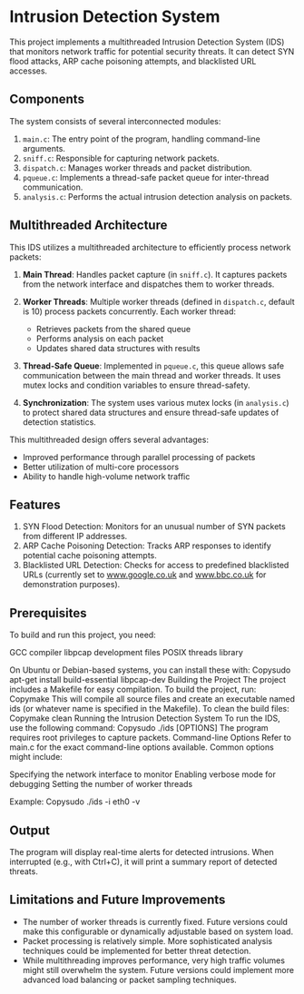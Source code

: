 # Intrusion Detection System

This project implements a multithreaded Intrusion Detection System (IDS) that monitors network traffic for potential security threats. It can detect SYN flood attacks, ARP cache poisoning attempts, and blacklisted URL accesses.

## Components

The system consists of several interconnected modules:

1. `main.c`: The entry point of the program, handling command-line arguments.
2. `sniff.c`: Responsible for capturing network packets.
3. `dispatch.c`: Manages worker threads and packet distribution.
4. `pqueue.c`: Implements a thread-safe packet queue for inter-thread communication.
5. `analysis.c`: Performs the actual intrusion detection analysis on packets.

## Multithreaded Architecture

This IDS utilizes a multithreaded architecture to efficiently process network packets:

1. **Main Thread**: Handles packet capture (in `sniff.c`). It captures packets from the network interface and dispatches them to worker threads.

2. **Worker Threads**: Multiple worker threads (defined in `dispatch.c`, default is 10) process packets concurrently. Each worker thread:
   - Retrieves packets from the shared queue
   - Performs analysis on each packet
   - Updates shared data structures with results

3. **Thread-Safe Queue**: Implemented in `pqueue.c`, this queue allows safe communication between the main thread and worker threads. It uses mutex locks and condition variables to ensure thread-safety.

4. **Synchronization**: The system uses various mutex locks (in `analysis.c`) to protect shared data structures and ensure thread-safe updates of detection statistics.

This multithreaded design offers several advantages:
- Improved performance through parallel processing of packets
- Better utilization of multi-core processors
- Ability to handle high-volume network traffic

## Features

1. SYN Flood Detection: Monitors for an unusual number of SYN packets from different IP addresses.
2. ARP Cache Poisoning Detection: Tracks ARP responses to identify potential cache poisoning attempts.
3. Blacklisted URL Detection: Checks for access to predefined blacklisted URLs (currently set to www.google.co.uk and www.bbc.co.uk for demonstration purposes).

## Prerequisites
To build and run this project, you need:

GCC compiler
libpcap development files
POSIX threads library

On Ubuntu or Debian-based systems, you can install these with:
Copysudo apt-get install build-essential libpcap-dev
Building the Project
The project includes a Makefile for easy compilation. To build the project, run:
Copymake
This will compile all source files and create an executable named ids (or whatever name is specified in the Makefile).
To clean the build files:
Copymake clean
Running the Intrusion Detection System
To run the IDS, use the following command:
Copysudo ./ids [OPTIONS]
The program requires root privileges to capture packets.
Command-line Options
Refer to main.c for the exact command-line options available. Common options might include:

Specifying the network interface to monitor
Enabling verbose mode for debugging
Setting the number of worker threads

Example:
Copysudo ./ids -i eth0 -v

## Output

The program will display real-time alerts for detected intrusions. When interrupted (e.g., with Ctrl+C), it will print a summary report of detected threats.

## Limitations and Future Improvements

- The number of worker threads is currently fixed. Future versions could make this configurable or dynamically adjustable based on  system load.
- Packet processing is relatively simple. More sophisticated analysis techniques could be implemented for better threat detection.
- While multithreading improves performance, very high traffic volumes might still overwhelm the system. Future versions could implement more advanced load balancing or packet sampling techniques.

